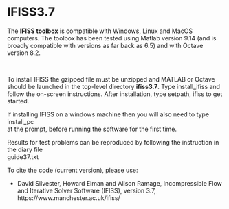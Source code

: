 # IFISS3.7
The <b> IFISS toolbox</b> is compatible with Windows, Linux and MacOS computers. The toolbox has been tested using Matlab version 9.14 (and is broadly compatible with versions as far back as 6.5) and with Octave version 8.2.

 <br>

To install IFISS the gzipped file must be unzipped and MATLAB or Octave should be launched in the top-level directory <b> ifiss3.7</b>. Type install_ifiss and follow the on-screen instructions. After installation, type setpath, ifiss to get started. <br>


If installing IFISS on a windows machine then you will also need to type <br>
 install_pc <br>
at the prompt, before running the software for the first time. 

Results for test problems can be reproduced by following the instruction in the diary file<br>
guide37.txt

To cite the code (current version), please use:
<ul>
<li>
David Silvester, Howard Elman and Alison Ramage,
Incompressible Flow and Iterative Solver Software (IFISS), version 3.7,
https://www.manchester.ac.uk/ifiss/
</ul>
